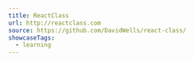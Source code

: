 ```yaml
---
title: ReactClass
url: http://reactclass.com
source: https://github.com/DavidWells/react-class/
showcaseTags:
  - learning
---
```

